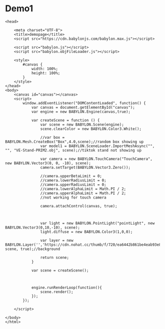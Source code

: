 # Demo1

<!Doctype html>
<html>

    <head>

        <meta charset="UTF-8">
        <title>demopage</title>
        <script src="https://cdn.babylonjs.com/babylon.max.js"></script>

        <script src="babylon.js"></script>
        <script src="babylon.objFileLoader.js"></script>

        <style>
            #canvas {
                width: 100%;
                height: 100%;
            }
        </style>
    </head>
    <body>
        <canvas id="canvas"></canvas>
        <script>
            window.addEventListener("DOMContentLoaded", function() {
                var canvas = document.getElementById("canvas");
                var engine = new BABYLON.Engine(canvas,true);

                var createScene = function () {
                    var scene = new BABYLON.Scene(engine);
                    scene.clearColor = new BABYLON.Color3.White();
                    
                    //var box = BABYLON.Mesh.CreateBox("Box",4.0,scene);//random box showing up
                    var model1 = BABYLON.SceneLoader.ImportMeshAsync("", "", "VE-Stand-PRIM2.obj", scene);//tiktok stand not showing up

                    var camera = new BABYLON.TouchCamera("TouchCamera", new BABYLON.Vector3(0, 0, -10), scene);
                    camera.setTarget(BABYLON.Vector3.Zero());
                    
                    //camera.upperBetaLimit = 0;
                    //camera.lowerRadiusLimit = 0;
                    //camera.upperRadiusLimit = 0;
                    //camera.lowerAlphaLimit = Math.PI / 2;
                    //camera.upperAlphaLimit = Math.PI / 2;
                    //not working for touch camera

                    camera.attachControl(canvas, true); 
                     
                    
                    
                    var light = new BABYLON.PointLight("pointLight", new BABYLON.Vector3(0,10,-10), scene);
                    light.diffuse = new BABYLON.Color3(1,0,0);

                    var layer = new BABYLON.Layer('','https://cdn.nohat.cc/thumb/f/720/ea6442b861be4eab93e8.jpg', scene, true);//background

                    return scene;
                }

                var scene = createScene();



                engine.runRenderLoop(function(){
                    scene.render();
                });
            });
        
        </script>
        
    </body>
    </html>
